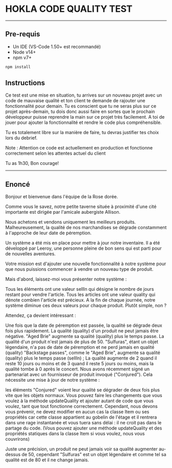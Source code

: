 # HOKLA CODE QUALITY TEST

---

## Pre-requis

- Un IDE (VS-Code 1.50+ est recommandé)
- Node v14+
- npm v7+

```bash
npm install
```

## Instructions

Ce test est une mise en situation, tu arrives sur un nouveau projet avec un code de mauvaise qualité et ton client te demande de rajouter une fonctionnalité pour demain. Tu es conscient que tu ne seras plus sur ce projet après-demain, tu dois donc aussi faire en sortes que le prochain développeur puisse reprendre la main sur ce projet très facilement. A toi de jouer pour ajouter la fonctionnalité et rendre le code plus compréhensible.

Tu es totalement libre sur la manière de faire, tu devras justifier tes choix lors du debrief.

Note : Attention ce code est actuellement en production et fonctionne correctement selon les attentes actuel du client

Tu as 1h30, Bon courage!

---

## Enoncé

Bonjour et bienvenue dans l'équipe de la Rose dorée.

Comme vous le savez, notre petite taverne située à proximité d'une cité importante est dirigée par l'amicale aubergiste Allison.

Nous achetons et vendons uniquement les meilleurs produits. Malheureusement, la qualité de nos marchandises se dégrade constamment à l'approche de leur date de péremption.

Un système a été mis en place pour mettre à jour notre inventaire. Il a été développé par Leeroy, une personne pleine de bon sens qui est parti pour de nouvelles aventures.

Votre mission est d'ajouter une nouvelle fonctionnalité à notre système pour que nous puissions commencer à vendre un nouveau type de produit.

Mais d'abord, laissez-moi vous présenter notre système :

Tous les éléments ont une valeur sellIn qui désigne le nombre de jours restant pour vendre l'article.
Tous les articles ont une valeur quality qui dénote combien l'article est précieux.
A la fin de chaque journée, notre système diminue ces deux valeurs pour chaque produit.
Plutôt simple, non ?

Attendez, ça devient intéressant :

Une fois que la date de péremption est passée, la qualité se dégrade deux fois plus rapidement.
La qualité (quality) d'un produit ne peut jamais être négative.
"Aged Brie" augmente sa qualité (quality) plus le temps passe.
La qualité d'un produit n'est jamais de plus de 50.
"Sulfuras", étant un objet légendaire, n'a pas de date de péremption et ne perd jamais en qualité (quality)
"Backstage passes", comme le "Aged Brie", augmente sa qualité (quality) plus le temps passe (sellIn) ; La qualité augmente de 2 quand il reste 10 jours ou moins et de 3 quand il reste 5 jours ou moins, mais la qualité tombe à 0 après le concert.
Nous avons récemment signé un partenariat avec un fournisseur de produit invoqué ("Conjured"). Cela nécessite une mise à jour de notre système :

les éléments "Conjured" voient leur qualité se dégrader de deux fois plus vite que les objets normaux.
Vous pouvez faire les changements que vous voulez à la méthode updateQuality et ajouter autant de code que vous voulez, tant que tout fonctionne correctement. Cependant, nous devons vous prévenir, ne devez modifier en aucun cas la classe Item ou ses propriétés car cette classe appartient au gobelin de l'étage et il rentrera dans une rage instantanée et vous tuera sans délai : il ne croit pas dans le partage du code. (Vous pouvez ajouter une méthode updateQuality et des propriétés statiques dans la classe Item si vous voulez, nous vous couvrirons)

Juste une précision, un produit ne peut jamais voir sa qualité augmenter au-dessus de 50, cependant "Sulfuras" est un objet légendaire et comme tel sa qualité est de 80 et il ne change jamais.
